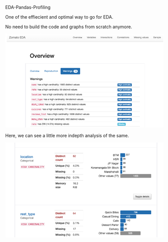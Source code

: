 EDA-Pandas-Profiling

One of the effiecient and optimal way to go for EDA.

No need to build the code and graphs from scratch anymore.

![](Images/Image2.PNG)

Here, we can see a little more indepth analysis of the same.

![](Images/Image1.PNG) 
